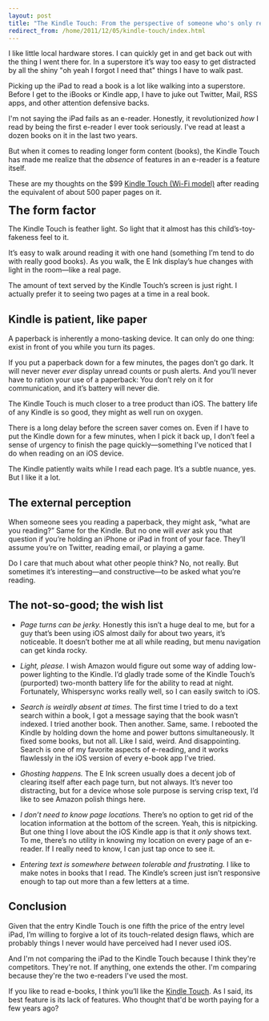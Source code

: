 ```yaml
---
layout: post
title: "The Kindle Touch: From the perspective of someone who's only read e-books"
redirect_from: /home/2011/12/05/kindle-touch/index.html
---
```

<p>I like little local hardware stores. I can quickly get in and get back out with the thing I went there for. In a superstore it’s way too easy to get distracted by all the shiny "oh yeah I forgot I need that" things I have to walk past.</p>
<p>Picking up the iPad to read a book is a lot like walking into a superstore. Before I get to the iBooks or Kindle app, I have to juke out Twitter, Mail, RSS apps, and other attention defensive backs.</p>
<p>I'm not saying the iPad fails as an e-reader. Honestly, it revolutionized <em>how</em> I read by being the first e-reader I ever took seriously. I've read at least a dozen books on it in the last two years.</p>
<p>But when it comes to reading longer form content (books), the Kindle Touch has made me realize that the <em>absence</em> of features in an e-reader is a feature itself.</p>
<p>These are my thoughts on the $99 <a href="http://www.amazon.com/gp/product/B005890G8Y/ref=as_li_ss_tl?ie=UTF8&amp;tag=practiceffici-20&amp;linkCode=as2&amp;camp=1789&amp;creative=390957&amp;creativeASIN=B005890G8Y">Kindle Touch (Wi-Fi model)</a> after reading the equivalent of about 500 paper pages on it.</p>
<p><span style="font-size: 23px; font-weight: bold;">The form factor</span></p>
<p>The Kindle Touch is feather light. So light that it almost has this child’s-toy-fakeness feel to it.</p>
<p>It’s easy to walk around reading it with one hand (something I’m tend to do with really good books). As you walk, the E Ink display’s hue changes with light in the room—like a real page.</p>
<p>The amount of text served by the Kindle Touch’s screen is just right. I actually prefer it to seeing two pages at a time in a real book.</p>
<h2 id="kindleispatientlikepaper">Kindle is patient, like paper</h2>
<p>A paperback is inherently a mono-tasking device. It can only do one thing: exist in front of you while you turn its pages.</p>
<p>If you put a paperback down for a few minutes, the pages don’t go dark. It will never never <em>ever</em> display unread counts or push alerts. And you’ll never have to ration your use of a paperback: You don’t rely on it for communication, and it’s battery will never die.</p>
<p>The Kindle Touch is much closer to a tree product than iOS. The battery life of any Kindle is so good, they might as well run on oxygen.</p>
<p>There is a long delay before the screen saver comes on. Even if I have to put the Kindle down for a few minutes, when I pick it back up, I don’t feel a sense of urgency to finish the page quickly—something I’ve noticed that I do when reading on an iOS device.</p>
<p>The Kindle patiently waits while I read each page. It’s a subtle nuance, yes. But I like it a lot.</p>
<h2 id="theexternalperception">The external perception</h2>
<p>When someone sees you reading a paperback, they might ask, “what are you reading?” Same for the Kindle. But no one will <em>ever</em> ask you that question if you’re holding an iPhone or iPad in front of your face. They’ll assume you’re on Twitter, reading email, or playing a game.</p>
<p>Do I care that much about what other people think? No, not really. But sometimes it’s interesting—and constructive—to be asked what you’re reading.</p>
<h2 id="thenot-so-goodthewishlist">The not-so-good; the wish list</h2>
<ul>
<li><em>Page turns can be jerky.</em> Honestly this isn’t a huge deal to me, but for a guy that’s been using iOS almost daily for about two years, it’s noticeable. It doesn’t bother me at all while reading, but menu navigation can get kinda rocky.</li>
</ul>
<ul>
<li><em>Light, please.</em> I wish Amazon would figure out some way of adding low-power lighting to the Kindle. I’d gladly trade some of the Kindle Touch’s (purported) two-month battery life for the ability to read at night. Fortunately, Whispersync works really well, so I can easily switch to iOS.</li>
</ul>
<ul>
<li><em>Search is weirdly absent at times.</em> The first time I tried to do a text search within a book, I got a message saying that the book wasn’t indexed. I tried another book. Then another. Same, same. I rebooted the Kindle by holding down the home and power buttons simultaneously. It fixed some books, but not all. Like I said, weird. And disappointing. Search is one of my favorite aspects of e-reading, and it works flawlessly in the iOS version of every e-book app I’ve tried.</li>
</ul>
<ul>
<li><em>Ghosting happens.</em> The E Ink screen usually does a decent job of clearing itself after each page turn, but not always. It’s never too distracting, but for a device whose sole purpose is serving crisp text, I’d like to see Amazon polish things here.</li>
</ul>
<ul>
<li><em>I don’t need to know page locations.</em> There’s no option to get rid of the location information at the bottom of the screen. Yeah, this is nitpicking. But one thing I love about the iOS Kindle app is that it <em>only</em> shows text. To me, there’s no utility in knowing my location on every page of an e-reader. If I really need to know, I can just tap once to see it.</li>
</ul>
<ul>
<li><em>Entering text is somewhere between tolerable and frustrating.</em> I like to make notes in books that I read. The Kindle’s screen just isn’t responsive enough to tap out more than a few letters at a time.</li>
</ul>
<h2 id="conclusion">Conclusion</h2>
<p>Given that the entry Kindle Touch is one fifth the price of the entry level iPad, I’m willing to forgive a lot of its touch-related design flaws, which are probably things I never would have perceived had I never used iOS.</p>
<p>And I'm not comparing the iPad to the Kindle Touch because I think they're competitors. They're not. If anything, one extends the other. I'm comparing because they're the two e-readers I've used the most.</p>
<p>If you like to read e-books, I think you’ll like the <a href="http://www.amazon.com/gp/product/B005890G8Y/ref=as_li_ss_tl?ie=UTF8&amp;tag=practiceffici-20&amp;linkCode=as2&amp;camp=1789&amp;creative=390957&amp;creativeASIN=B005890G8Y">Kindle Touch</a>. As I said, its best feature is its lack of features. Who thought that'd be worth paying for a few years ago?</p>
